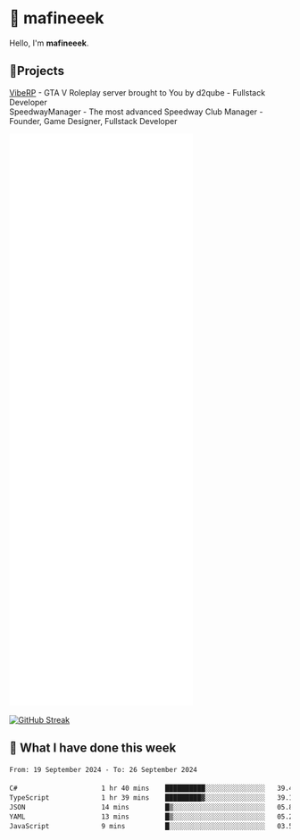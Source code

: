 # 👋 mafineeek
Hello, I'm **mafineeek**.

## 📝Projects

[VibeRP](https://v-rp.pl) - GTA V Roleplay server brought to You by d2qube - Fullstack Developer<br/>
SpeedwayManager - The most advanced Speedway Club Manager - Founder, Game Designer, Fullstack Developer


![](./github-metrics.svg)

[![GitHub Streak](https://streak-stats.demolab.com/?user=mafineeek)](https://git.io/streak-stats)

## 📰 What I have done this week
<!--START_SECTION:waka-->

```txt
From: 19 September 2024 - To: 26 September 2024

C#                     1 hr 40 mins    ██████████░░░░░░░░░░░░░░░   39.40 %
TypeScript             1 hr 39 mins    █████████▓░░░░░░░░░░░░░░░   39.16 %
JSON                   14 mins         █▒░░░░░░░░░░░░░░░░░░░░░░░   05.88 %
YAML                   13 mins         █▒░░░░░░░░░░░░░░░░░░░░░░░   05.24 %
JavaScript             9 mins          █░░░░░░░░░░░░░░░░░░░░░░░░   03.54 %
```

<!--END_SECTION:waka-->
